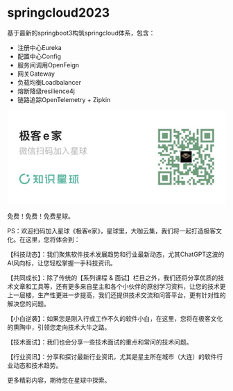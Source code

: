 # springcloud2023

基于最新的springboot3构筑springcloud体系，包含：

- 注册中心Eureka
- 配置中心Config
- 服务间调用OpenFeign
- 网关Gateway
- 负载均衡Loadbalancer
- 熔断降级resilience4j
- 链路追踪OpenTelemetry + Zipkin





![image-20230525170204690](README.assets/image-20230525170204690.png)

免费！免费！免费星球。

PS：欢迎扫码加入星球《极客e家》，星球里，大咖云集，我们将一起打造极客文化。在这里，您将体会到：

【科技动态】：我们聚焦软件技术发展趋势和行业最新动态，尤其ChatGPT这波的AI风向标，让您轻松掌握一手科技资讯。

【共同成长】：除了传统的【系列课程 & 面试】栏目之外，我们还将分享优质的技术文章和工具等，还有更多来自星主和各个小伙伴的原创学习资料，让您的技术更上一层楼，生产性更进一步提高，我们还提供技术交流和问答平台，更有针对性的解决您的问题。

【小白逆袭】：如果您是刚入行或工作不久的软件小白，在这里，您将在极客文化的熏陶中，引领您走向技术大牛之路。

【技术面试】：我们也会分享一些技术面试的重点和常问的技术问题。

【行业资讯】：分享和探讨最新行业资讯，尤其是星主所在城市（大连）的软件行业动态和技术趋势。

更多精彩内容，期待您在星球中探索。